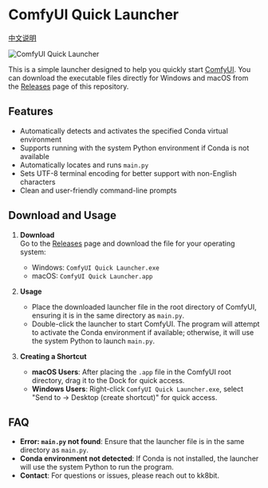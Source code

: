 # ComfyUI Quick Launcher

[中文说明](./README.zh.md)
 
![ComfyUI Quick Launcher](https://github.com/user-attachments/assets/dc15a390-ae64-4ab0-80fb-b39dd1a2baf1)
 
This is a simple launcher designed to help you quickly start [ComfyUI](https://github.com/comfyanonymous/ComfyUI). You can download the executable files directly for Windows and macOS from the [Releases](https://github.com/kk8bit/ComfyUI_Quick_Launcher/releases) page of this repository.

## Features

- Automatically detects and activates the specified Conda virtual environment
- Supports running with the system Python environment if Conda is not available
- Automatically locates and runs `main.py`
- Sets UTF-8 terminal encoding for better support with non-English characters
- Clean and user-friendly command-line prompts

## Download and Usage

1. **Download**  
   Go to the [Releases](https://github.com/kk8bit/ComfyUI_Quick_Launcher/releases) page and download the file for your operating system:
   - Windows: `ComfyUI Quick Launcher.exe`
   - macOS: `ComfyUI Quick Launcher.app`

2. **Usage**  
   - Place the downloaded launcher file in the root directory of ComfyUI, ensuring it is in the same directory as `main.py`.
   - Double-click the launcher to start ComfyUI. The program will attempt to activate the Conda environment if available; otherwise, it will use the system Python to launch `main.py`.

3. **Creating a Shortcut**  
   - **macOS Users**: After placing the `.app` file in the ComfyUI root directory, drag it to the Dock for quick access.
   - **Windows Users**: Right-click `ComfyUI Quick Launcher.exe`, select "Send to -> Desktop (create shortcut)" for quick access.

## FAQ

- **Error: `main.py` not found**: Ensure that the launcher file is in the same directory as `main.py`.
- **Conda environment not detected**: If Conda is not installed, the launcher will use the system Python to run the program.
- **Contact**: For questions or issues, please reach out to kk8bit.